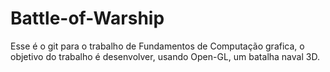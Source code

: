 # Battle-of-Warship

Esse é o git para o trabalho de Fundamentos de Computação grafica, o objetivo do trabalho é desenvolver, usando Open-GL, um batalha naval 3D.
